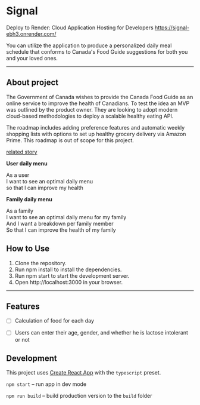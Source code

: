 # Signal

Deploy to Render: Cloud Application Hosting for Developers 
https://signal-ebh3.onrender.com/

You can utilize the application to produce a personalized daily meal schedule that conforms to Canada's Food Guide suggestions for both you and your loved ones.

---
## About project

The Government of Canada wishes to provide the Canada Food Guide as an online service to improve the health of Canadians. To test the idea an MVP was outlined by the product owner.  They are looking to adopt modern cloud-based methodologies to deploy a scalable healthy eating API.

The roadmap includes adding preference features and automatic weekly shopping lists with options to set up healthy grocery delivery via Amazon Prime. This roadmap is out of scope for this project.

[related story](https://www.cbc.ca/news/canada/experts-say-canada-s-food-guide-needs-an-update-1.2669848)

**User daily menu**

As a user  
I want to see an optimal daily menu  
so that I can improve my health

**Family daily menu**

As a family   
I want to see an optimal daily menu for my family   
And I want a breakdown per family member  
So that I can improve the health of my family


##  How to Use
1. Clone the repository.
2. Run npm install to install the dependencies.
3. Run npm start to start the development server.
4. Open http://localhost:3000 in your browser.

---
## Features

- [ ] Calculation of food for each day
- [ ] Users can enter their age, gender, and whether he is lactose intolerant or not


## Development
This project uses [Create React App](https://github.com/facebook/create-react-app) with the `typescript` preset.

`npm start` – run app in dev mode

`npm run build` – build production version to the `build` folder
